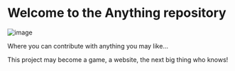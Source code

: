 # Welcome to the Anything repository

![image](https://github.com/user-attachments/assets/99a1961f-dca9-45b2-bceb-b70cac618984)


Where you can contribute with anything you may like...

This project may become a game, a website, the next big thing who knows!
